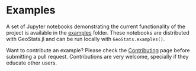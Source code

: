 # Examples

A set of Jupyter notebooks demonstrating the current functionality of the project
is available in the [examples](https://github.com/juliohm/GeoStats.jl/tree/master/examples)
folder. These notebooks are distributed with GeoStats.jl and can be run locally with
`GeoStats.examples()`.

Want to contribute an example? Please check the [Contributing](contributing.md) page
before submitting a pull request. Contributions are very welcome, specially if they
educate other users.
